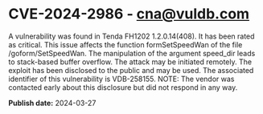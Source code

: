 # CVE-2024-2986 - cna@vuldb.com

A vulnerability was found in Tenda FH1202 1.2.0.14(408). It has been rated as critical. This issue affects the function formSetSpeedWan of the file /goform/SetSpeedWan. The manipulation of the argument speed_dir leads to stack-based buffer overflow. The attack may be initiated remotely. The exploit has been disclosed to the public and may be used. The associated identifier of this vulnerability is VDB-258155. NOTE: The vendor was contacted early about this disclosure but did not respond in any way.

**Publish date:** 2024-03-27
